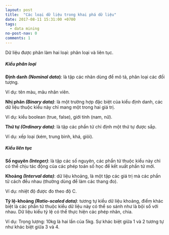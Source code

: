 ```yaml
---
layout: post
title:  "Các loại dữ liệu trong khai phá dữ liệu"
date: 2017-08-11 15:31:00 +0700
tags:
  - data mining
no-post-nav: 0
comments: 1
---
```


Dữ liệu được phân làm hai loại: phân loại và liên tục.

##### **Kiểu phân loại**

**Định danh _(Nominal data_)**: là tập các nhãn dùng để mô tả, phân loại các đối tượng.

Ví dụ: tên màu, mãu nhân viên.

**Nhị phân _(Binary data)_**: là một trường hợp đặc biệt của kiểu định danh, các dữ liệu thuộc kiểu này chỉ mang một trong hai giá trị.

Ví dụ: kiểu boolean (true, false), giới tính (nam, nữ).

**Thứ tự _(Ordinary data)_**: là tập các phần tử chỉ định một thứ tự được sắp.

Ví dụ: xếp loại (kém, trung bình, khá, giỏi).

##### **Kiểu liên tục**
**Số nguyên _(Integer)_**: là tập các số nguyên, các phẩn tử thuộc kiểu này chỉ có thể chịu tác động của các phép toán số học để kết xuất phần tử mới.

**Khoảng _(Interval data)_**: dữ liệu khoảng, là một tập các giá trị mà các phần tử cách đều nhau (thường dùng để làm các thang đo).

Ví dụ: nhiệt độ được đo theo độ C.

**Tỷ lệ-khoảng _(Ratio-scaled data)_**: tương tự kiểu dữ liệu khoảng, điểm khác biệt là các phần tử thuộc kiểu dữ liệu này có thể so sánh như là bội số với nhau. Dữ liệu kiểu tỷ lệ có thể thực hiện các phép nhân, chia.

Ví dụ: Trọng lượng: 10kg là hai lần của 5kg. Sự khác biệt giữa 1 và 2 tương tự như khác biệt giữa 3 và 4.
